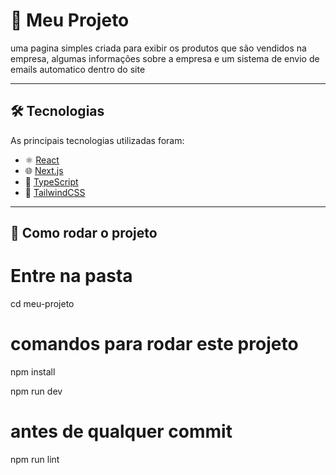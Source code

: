 # 🚀 Meu Projeto

uma pagina simples criada para exibir os produtos que são vendidos na empresa, algumas informações sobre a empresa e um sistema de envio de emails automatico dentro do site

---

## 🛠️ Tecnologias
As principais tecnologias utilizadas foram:

- ⚛️ [React](https://react.dev/)  
- 🌐 [Next.js](https://nextjs.org/)  
- 📘 [TypeScript](https://www.typescriptlang.org/)  
- 🎨 [TailwindCSS](https://tailwindcss.com/)  

---

## 🚀 Como rodar o projeto

# Entre na pasta
cd meu-projeto

# comandos para rodar este projeto
npm install

npm run dev

# antes de qualquer commit
npm run lint 

